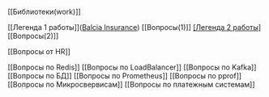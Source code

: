 [[Библиотеки(work)]]

[[Легенда 1 работы]]([Balcia Insurance](https://chililabs.io/portfolio/Balcia))
[[Вопросы(1)]]
[[Легенда 2 работы]]([Autostrade](https://www.develer.com/en/case-studies/iot-system-for-motorway-junctions/))
[[Вопросы(2)]]

[[Вопросы от HR]]

[[Вопросы по Redis]]
[[Вопросы по LoadBalancer]]
[[Вопросы по Kafka]]
[[Вопросы по БД]]
[[Вопросы по Prometheus]]
[[Вопросы по pprof]]
[[Вопросы по Микросвервисам]]
[[Вопросы по платежным системам]]

